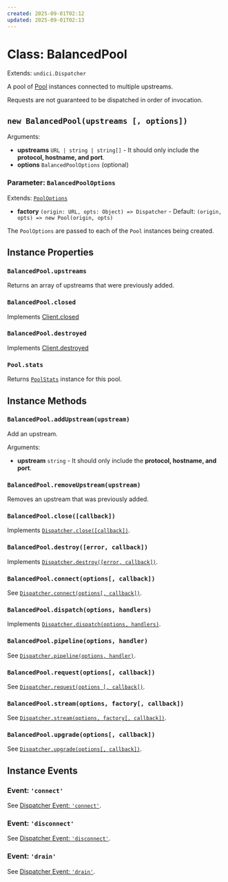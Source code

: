 ```yaml
---
created: 2025-09-01T02:12
updated: 2025-09-01T02:13
---
```

# Class: BalancedPool

Extends: `undici.Dispatcher`

A pool of [Pool](/docs/docs/api/Pool.md) instances connected to multiple upstreams.

Requests are not guaranteed to be dispatched in order of invocation.

## `new BalancedPool(upstreams [, options])`

Arguments:

* **upstreams** `URL | string | string[]` - It should only include the **protocol, hostname, and port**.
* **options** `BalancedPoolOptions` (optional)

### Parameter: `BalancedPoolOptions`

Extends: [`PoolOptions`](/docs/docs/api/Pool.md#parameter-pooloptions)

* **factory** `(origin: URL, opts: Object) => Dispatcher` - Default: `(origin, opts) => new Pool(origin, opts)`

The `PoolOptions` are passed to each of the `Pool` instances being created.
## Instance Properties

### `BalancedPool.upstreams`

Returns an array of upstreams that were previously added.

### `BalancedPool.closed`

Implements [Client.closed](/docs/docs/api/Client.md#clientclosed)

### `BalancedPool.destroyed`

Implements [Client.destroyed](/docs/docs/api/Client.md#clientdestroyed)

### `Pool.stats`

Returns [`PoolStats`](/docs/docs/api/PoolStats.md) instance for this pool.

## Instance Methods

### `BalancedPool.addUpstream(upstream)`

Add an upstream.

Arguments:

* **upstream** `string` - It should only include the **protocol, hostname, and port**.

### `BalancedPool.removeUpstream(upstream)`

Removes an upstream that was previously added.

### `BalancedPool.close([callback])`

Implements [`Dispatcher.close([callback])`](/docs/docs/api/Dispatcher.md#dispatcherclosecallback-promise).

### `BalancedPool.destroy([error, callback])`

Implements [`Dispatcher.destroy([error, callback])`](/docs/docs/api/Dispatcher.md#dispatcherdestroyerror-callback-promise).

### `BalancedPool.connect(options[, callback])`

See [`Dispatcher.connect(options[, callback])`](/docs/docs/api/Dispatcher.md#dispatcherconnectoptions-callback).

### `BalancedPool.dispatch(options, handlers)`

Implements [`Dispatcher.dispatch(options, handlers)`](/docs/docs/api/Dispatcher.md#dispatcherdispatchoptions-handler).

### `BalancedPool.pipeline(options, handler)`

See [`Dispatcher.pipeline(options, handler)`](/docs/docs/api/Dispatcher.md#dispatcherpipelineoptions-handler).

### `BalancedPool.request(options[, callback])`

See [`Dispatcher.request(options [, callback])`](/docs/docs/api/Dispatcher.md#dispatcherrequestoptions-callback).

### `BalancedPool.stream(options, factory[, callback])`

See [`Dispatcher.stream(options, factory[, callback])`](/docs/docs/api/Dispatcher.md#dispatcherstreamoptions-factory-callback).

### `BalancedPool.upgrade(options[, callback])`

See [`Dispatcher.upgrade(options[, callback])`](/docs/docs/api/Dispatcher.md#dispatcherupgradeoptions-callback).

## Instance Events

### Event: `'connect'`

See [Dispatcher Event: `'connect'`](/docs/docs/api/Dispatcher.md#event-connect).

### Event: `'disconnect'`

See [Dispatcher Event: `'disconnect'`](/docs/docs/api/Dispatcher.md#event-disconnect).

### Event: `'drain'`

See [Dispatcher Event: `'drain'`](/docs/docs/api/Dispatcher.md#event-drain).

